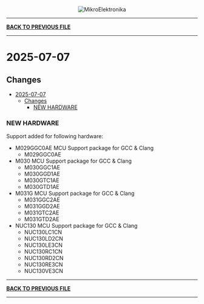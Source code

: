 <p align="center">
  <img src="http://www.mikroe.com/img/designs/beta/logo_small.png?raw=true" alt="MikroElektronika"/>
</p>

---

**[BACK TO PREVIOUS FILE](../changelog.md)**

---

# 2025-07-07

## Changes

- [2025-07-07](#2025-07-07)
  - [Changes](#changes)
    - [NEW HARDWARE](#new-hardware)

### NEW HARDWARE

Support added for following hardware:

+ M029GGC0AE MCU Support package for GCC & Clang
  + M029GGC0AE
+ M030 MCU Support package for GCC & Clang
  + M030GGC1AE
  + M030GGD1AE
  + M030GTC1AE
  + M030GTD1AE
+ M031G MCU Support package for GCC & Clang
  + M031GGC2AE
  + M031GGD2AE
  + M031GTC2AE
  + M031GTD2AE
+ NUC130 MCU Support package for GCC & Clang
  + NUC130LC1CN
  + NUC130LD2CN
  + NUC130LE3CN
  + NUC130RC1CN
  + NUC130RD2CN
  + NUC130RE3CN
  + NUC130VE3CN

---

**[BACK TO PREVIOUS FILE](../changelog.md)**

---
